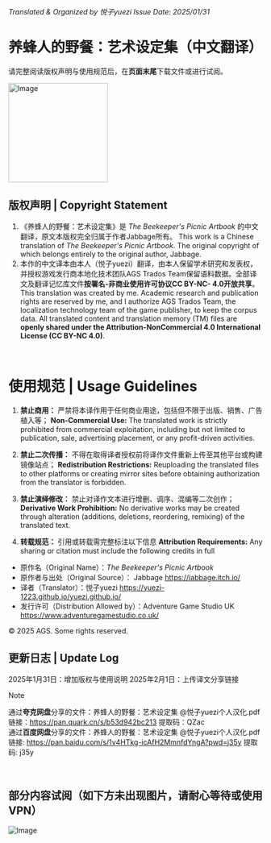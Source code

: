 _Translated & Organized by 悦子yuezi_
_Issue Date: 2025/01/31_

# 养蜂人的野餐：艺术设定集（中文翻译）

请完整阅读版权声明与使用规范后，在**页面末尾**下载文件或进行试阅。

<img width="197" alt="Image" src="https://github.com/user-attachments/assets/9da946dc-9278-49b0-8d6d-cd08ba44aabe" />




## 版权声明 | Copyright Statement

1. 《养蜂人的野餐：艺术设定集》是 _The Beekeeper's Picnic Artbook_ 的中文翻译，原文本版权完全归属于作者Jabbage所有。
     This work is a Chinese translation of _The Beekeeper's Picnic Artbook_. The original copyright of which belongs entirely to the original author, Jabbage.
3. 本作的中文译本由本人（悦子yuezi）翻译，由本人保留学术研究和发表权，并授权游戏发行商本地化技术团队AGS Trados Team保留语料数据。全部译文及翻译记忆库文件**按署名-非商业使用许可协议CC BY-NC- 4.0开放共享**。
   This translation was created by me. Academic research and publication rights are reserved by me, and I authorize AGS Trados Team, the localization technology team of the game publisher, to keep the corpus data. All translated content and translation memory (TM) files are **openly shared under the Attribution-NonCommercial 4.0 International License (CC BY-NC 4.0)**.

<br/>

# 使用规范 | Usage Guidelines


1. **禁止商用：** 严禁将本译作用于任何商业用途，包括但不限于出版、销售、广告植入等；
   **Non-Commercial Use:** The translated work is strictly prohibited from commercial exploitation, including but not limited to publication, sale, advertising placement, or any profit-driven activities.

2. **禁止二次传播：** 不得在取得译者授权前将译作文件重新上传至其他平台或构建镜像站点；
    **Redistribution Restrictions:** Reuploading the translated files to other platforms or creating mirror sites before obtaining authorization from the translator is forbidden.

3. **禁止演绎修改：** 禁止对译作文本进行增删、调序、混编等二次创作；
    **Derivative Work Prohibition:** No derivative works may be created through alteration (additions, deletions, reordering, remixing) of the translated text.

4. **转载规范：** 引用或转载需完整标注以下信息
    **Attribution Requirements:** Any sharing or citation must include the following credits in full

- 原作名（Original Name）：_The Beekeeper's Picnic Artbook_
- 原作者与出处（Original Source）： Jabbage  https://jabbage.itch.io/
- 译者（Translator）：悦子yuezi  https://yuezi-1223.github.io/yuezi.github.io/
- 发行许可（Distribution Allowed by）：Adventure Game Studio UK  https://www.adventuregamestudio.co.uk/

© 2025 AGS. Some rights reserved.
<br/>


## 更新日志 | Update Log
2025年1月31日：增加版权与使用说明
2025年2月1日：上传译文分享链接

> [!NOTE]
> 通过**夸克网盘**分享的文件：养蜂人的野餐：艺术设定集 @悦子yuezi个人汉化.pdf
> 链接：https://pan.quark.cn/s/b53d942bc213
> 提取码：QZac
> <br/>
> 通过**百度网盘**分享的文件：养蜂人的野餐：艺术设定集 @悦子yuezi个人汉化.pdf
> 链接: https://pan.baidu.com/s/1v4HTkg-icAfH2MmnfdYngA?pwd=j35y 
> 提取码: j35y

<br/>


## 部分内容试阅（如下方未出现图片，请耐心等待或使用VPN）

![Image](https://github.com/user-attachments/assets/b1e4cda3-043d-4aed-aac5-e0cac7e3b00c)
